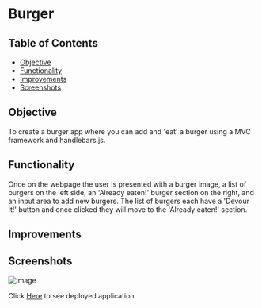# Burger

## Table of Contents

- [Objective](#Objective)
- [Functionality](#Functionality)
- [Improvements](#Improvements)
- [Screenshots](#Screenshots)

## Objective 

To create a burger app where you can add and 'eat' a burger using a MVC framework and handlebars.js.

## Functionality

Once on the webpage the user is presented with a burger image, a list of burgers on the left side, an 'Already eaten!' burger section on the right, and an input area to add new burgers. The list of burgers each have a 'Devour It!' button and once clicked they will move to the 'Already eaten!' section.

## Improvements



## Screenshots

![image](https://user-images.githubusercontent.com/69565347/99767349-c2c4ef00-2ab7-11eb-8180-f08ff99174d4.png)


Click [Here]() to see deployed application.